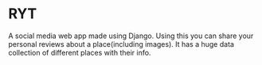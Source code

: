 # RYT
A social media web app made using Django. Using this you can share your personal reviews about a place(including images). It has a huge data collection of different places with their info.
